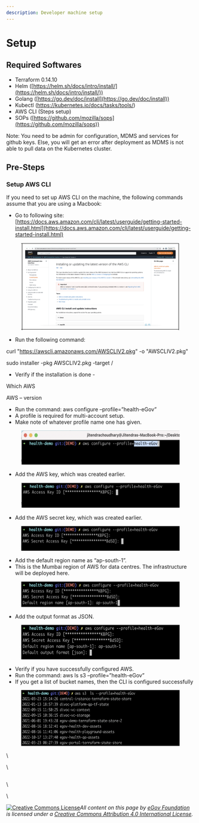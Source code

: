 ```yaml
---
description: Developer machine setup
---
```


# Setup

## Required Softwares

* Terraform 0.14.10
* Helm ([https://helm.sh/docs/intro/install/](https://helm.sh/docs/intro/install/))
* Golang ([https://go.dev/doc/install](https://go.dev/doc/install))
* Kubectl (https://kubernetes.io/docs/tasks/tools/)
* AWS CLI (Steps setup)
* SOPs ([https://github.com/mozilla/sops](https://github.com/mozilla/sops))

Note: You need to be admin for configuration, MDMS and services for github keys. Else, you will get an error after deployment as MDMS is not able to pull data on the Kubernetes cluster.&#x20;

## Pre-Steps

### Setup AWS CLI

If you need to set up AWS CLI on the machine, the following commands assume that you are using a Macbook:

* Go to following site: [https://docs.aws.amazon.com/cli/latest/userguide/getting-started-install.html](https://docs.aws.amazon.com/cli/latest/userguide/getting-started-install.html)

<figure><img src="../.gitbook/assets/Screenshot 2023-02-22 at 9.45.01 AM.png" alt=""><figcaption></figcaption></figure>

* Run the following command:&#x20;

&#x20;     curl "https://awscli.amazonaws.com/AWSCLIV2.pkg" -o "AWSCLIV2.pkg"

&#x20;     sudo installer -pkg AWSCLIV2.pkg -target /

* Verify if the installation is done -&#x20;

&#x20;     Which AWS

&#x20;     AWS – version

* Run the command: aws configure –profile=”health-eGov”
* A profile is required for multi-account setup.
* Make note of whatever profile name one has given.

<figure><img src="../.gitbook/assets/Screenshot 2023-02-22 at 9.54.46 AM.png" alt=""><figcaption></figcaption></figure>

* Add the AWS key, which was created earlier.

<figure><img src="../.gitbook/assets/Screenshot 2023-02-22 at 10.06.55 AM.png" alt=""><figcaption></figcaption></figure>

* Add the AWS secret key, which was created earlier.

<figure><img src="../.gitbook/assets/Screenshot 2023-02-22 at 10.21.30 AM.png" alt=""><figcaption></figcaption></figure>

* Add the default region name as “ap-south-1”.&#x20;
* This is the Mumbai region of AWS for data centres. The infrastructure will be deployed here.

<figure><img src="../.gitbook/assets/Screenshot 2023-02-22 at 10.25.10 AM.png" alt=""><figcaption></figcaption></figure>

* Add the output format as JSON.

<figure><img src="../.gitbook/assets/Screenshot 2023-02-22 at 10.35.01 AM.png" alt=""><figcaption></figcaption></figure>

* Verify if you have successfully configured AWS.
* Run the command: aws ls s3 –profile=”health-eGov”
* If you get a list of bucket names, then the CLI is configured successfully

<figure><img src="../.gitbook/assets/Screenshot 2023-02-22 at 10.41.16 AM.png" alt=""><figcaption></figcaption></figure>



\








\




##

\


\










[![Creative Commons License](https://i.creativecommons.org/l/by/4.0/80x15.png)_​_](http://creativecommons.org/licenses/by/4.0/)_All content on this page by_ [_eGov Foundation_](https://egov.org.in/) _is licensed under a_ [_Creative Commons Attribution 4.0 International License_](http://creativecommons.org/licenses/by/4.0/)_._
